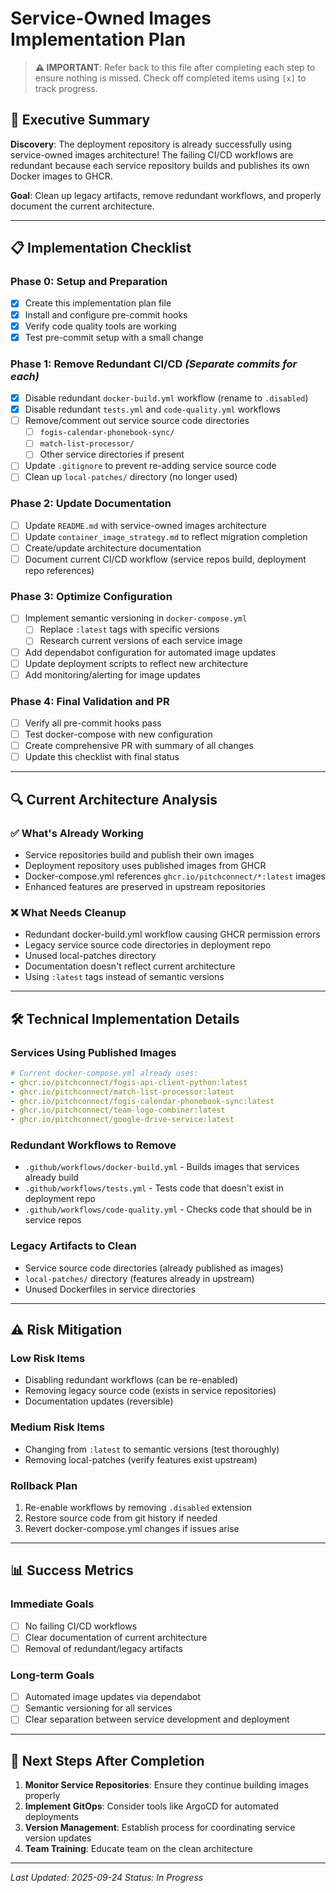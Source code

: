 # Service-Owned Images Implementation Plan

> **⚠️ IMPORTANT**: Refer back to this file after completing each step to ensure nothing is missed.
> Check off completed items using `[x]` to track progress.

## 🎯 **Executive Summary**

**Discovery**: The deployment repository is already successfully using service-owned images architecture! The failing CI/CD workflows are redundant because each service repository builds and publishes its own Docker images to GHCR.

**Goal**: Clean up legacy artifacts, remove redundant workflows, and properly document the current architecture.

---

## 📋 **Implementation Checklist**

### **Phase 0: Setup and Preparation**
- [x] Create this implementation plan file
- [x] Install and configure pre-commit hooks
- [x] Verify code quality tools are working
- [x] Test pre-commit setup with a small change

### **Phase 1: Remove Redundant CI/CD** *(Separate commits for each)*
- [x] Disable redundant `docker-build.yml` workflow (rename to `.disabled`)
- [x] Disable redundant `tests.yml` and `code-quality.yml` workflows
- [ ] Remove/comment out service source code directories
  - [ ] `fogis-calendar-phonebook-sync/`
  - [ ] `match-list-processor/`
  - [ ] Other service directories if present
- [ ] Update `.gitignore` to prevent re-adding service source code
- [ ] Clean up `local-patches/` directory (no longer used)

### **Phase 2: Update Documentation**
- [ ] Update `README.md` with service-owned images architecture
- [ ] Update `container_image_strategy.md` to reflect migration completion
- [ ] Create/update architecture documentation
- [ ] Document current CI/CD workflow (service repos build, deployment repo references)

### **Phase 3: Optimize Configuration**
- [ ] Implement semantic versioning in `docker-compose.yml`
  - [ ] Replace `:latest` tags with specific versions
  - [ ] Research current versions of each service image
- [ ] Add dependabot configuration for automated image updates
- [ ] Update deployment scripts to reflect new architecture
- [ ] Add monitoring/alerting for image updates

### **Phase 4: Final Validation and PR**
- [ ] Verify all pre-commit hooks pass
- [ ] Test docker-compose with new configuration
- [ ] Create comprehensive PR with summary of all changes
- [ ] Update this checklist with final status

---

## 🔍 **Current Architecture Analysis**

### **✅ What's Already Working**
- Service repositories build and publish their own images
- Deployment repository uses published images from GHCR
- Docker-compose.yml references `ghcr.io/pitchconnect/*:latest` images
- Enhanced features are preserved in upstream repositories

### **❌ What Needs Cleanup**
- Redundant docker-build.yml workflow causing GHCR permission errors
- Legacy service source code directories in deployment repo
- Unused local-patches directory
- Documentation doesn't reflect current architecture
- Using `:latest` tags instead of semantic versions

---

## 🛠 **Technical Implementation Details**

### **Services Using Published Images**
```yaml
# Current docker-compose.yml already uses:
- ghcr.io/pitchconnect/fogis-api-client-python:latest
- ghcr.io/pitchconnect/match-list-processor:latest
- ghcr.io/pitchconnect/fogis-calendar-phonebook-sync:latest
- ghcr.io/pitchconnect/team-logo-combiner:latest
- ghcr.io/pitchconnect/google-drive-service:latest
```

### **Redundant Workflows to Remove**
- `.github/workflows/docker-build.yml` - Builds images that services already build
- `.github/workflows/tests.yml` - Tests code that doesn't exist in deployment repo
- `.github/workflows/code-quality.yml` - Checks code that should be in service repos

### **Legacy Artifacts to Clean**
- Service source code directories (already published as images)
- `local-patches/` directory (features already in upstream)
- Unused Dockerfiles in service directories

---

## ⚠️ **Risk Mitigation**

### **Low Risk Items**
- Disabling redundant workflows (can be re-enabled)
- Removing legacy source code (exists in service repositories)
- Documentation updates (reversible)

### **Medium Risk Items**
- Changing from `:latest` to semantic versions (test thoroughly)
- Removing local-patches (verify features exist upstream)

### **Rollback Plan**
1. Re-enable workflows by removing `.disabled` extension
2. Restore source code from git history if needed
3. Revert docker-compose.yml changes if issues arise

---

## 📊 **Success Metrics**

### **Immediate Goals**
- [ ] No failing CI/CD workflows
- [ ] Clear documentation of current architecture
- [ ] Removal of redundant/legacy artifacts

### **Long-term Goals**
- [ ] Automated image updates via dependabot
- [ ] Semantic versioning for all services
- [ ] Clear separation between service development and deployment

---

## 🔄 **Next Steps After Completion**

1. **Monitor Service Repositories**: Ensure they continue building images properly
2. **Implement GitOps**: Consider tools like ArgoCD for automated deployments
3. **Version Management**: Establish process for coordinating service version updates
4. **Team Training**: Educate team on the clean architecture

---

*Last Updated: 2025-09-24*
*Status: In Progress*
